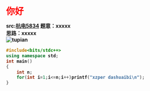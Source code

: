 <font size="5" color="#FF0000"><b>你好</font><br>

src:[杭电5834](http://acm.hdu.edu.cn/showproblem.php?pid=5834)
题意：xxxxx  
思路：xxxxx<br/>
 ![tupian](https://dumpt.com/img/files/escrogtc55gse39yd6xc.png)<br>
 

```cpp
#include<bits/stdc++>
using namespace std;
int main()
{
	int n;
	for(int i=1;i<=n;i++)printf("xzper dashuaibi\n");
}
```

